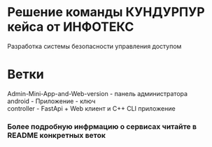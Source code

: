 # Решение команды КУНДУРПУР кейса от ИНФОТЕКС
Разработка системы безопасности управления доступом

# Ветки

Admin-Mini-App-and-Web-version - панель администратора \
android - Приложение - ключ \
controller - FastApi + Web клиент и С++ CLI приложение

### Более подробную инфрмацию о сервисах читайте в README конкретных веток 
